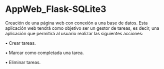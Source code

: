 # AppWeb_Flask-SQLite3
Creación de una página web con conexión a una base de datos. Esta aplicación web tendrá como objetivo ser un gestor de tareas, es decir, una aplicación que permitirá al usuario realizar
las siguientes acciones:

• Crear tareas.

• Marcar como completada una tarea.

• Eliminar tareas.
